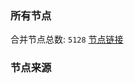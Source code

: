 ### 所有节点
合并节点总数: `5128`
[节点链接](https://github.com/rzhy1/33/raw/master/sub/sub_merge_base64.txt)

### 节点来源
